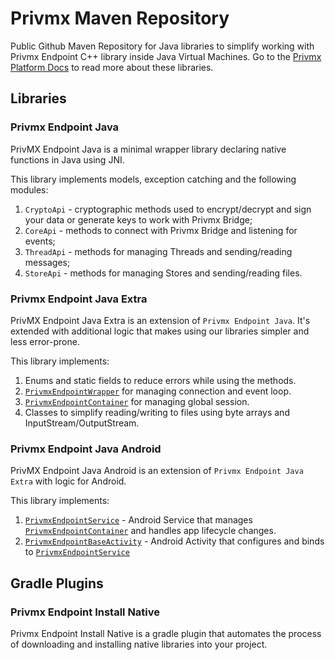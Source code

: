 # Privmx Maven Repository

Public Github Maven Repository for Java libraries to simplify working with Privmx Endpoint C++ library inside Java Virtual Machines. Go to the [Privmx Platform Docs](https://docs.privmx.cloud/java) to read more about these libraries.

## Libraries

### Privmx Endpoint Java

PrivMX Endpoint Java is a minimal wrapper library declaring native functions in Java using JNI.

This library implements models, exception catching and the following modules:
1. `CryptoApi` - cryptographic methods used to encrypt/decrypt and sign your data or generate keys to work with Privmx Bridge;
2. `CoreApi` - methods to connect with Privmx Bridge and listening for events;
3. `ThreadApi` - methods for managing Threads and sending/reading messages;
4. `StoreApi` - methods for managing Stores and sending/reading files.


### Privmx Endpoint Java Extra

PrivMX Endpoint Java Extra is an extension of `Privmx Endpoint Java`. It's extended with additional logic that makes using our libraries simpler and less error-prone.

This library implements:

1. Enums and static fields to reduce errors while using the methods.
2. [`PrivmxEndpointWrapper`](https://docs.privmx.cloud/java/api-reference/privmx-endpoint-java-extra/classes/privmx-endpoint-wrapper) for managing connection and event loop.
3. [`PrivmxEndpointContainer`](https://docs.privmx.cloud/java/api-reference/privmx-endpoint-java-extra/classes/privmx-endpoint-container) for managing global session.
4. Classes to simplify reading/writing to files using byte arrays and InputStream/OutputStream.

### Privmx Endpoint Java Android

PrivMX Endpoint Java Android is an extension of `Privmx Endpoint Java Extra` with logic for Android.

This library implements:

1. [`PrivmxEndpointService`](https://docs.privmx.cloud/java/api-reference/privmx-endpoint-java-android/classes/privmx-endpoint-service) - Android Service that manages [`PrivmxEndpointContainer`](https://docs.privmx.cloud/java/api-reference/privmx-endpoint-java-extra/classes/privmx-endpoint-container) and handles app lifecycle changes.
2. [`PrivmxEndpointBaseActivity`](https://docs.privmx.cloud/java/api-reference/privmx-endpoint-java-android/classes/privmx-endpoint-base-activity) - Android Activity that configures and binds to [`PrivmxEndpointService`](https://docs.privmx.cloud/java/api-reference/privmx-endpoint-java-android/classes/privmx-endpoint-service)
    

## Gradle Plugins

### Privmx Endpoint Install Native

Privmx Endpoint Install Native is a gradle plugin that automates the process of downloading and installing native libraries into your project.
